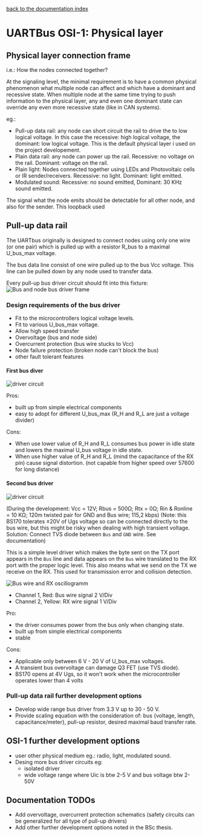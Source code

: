 [back to the documentation index](../)  

# UARTBus OSI-1: Physical layer

## Physical layer connection frame

i.e.: How the nodes connected together?

At the signaling level, the minimal requirement is to have a common physical
phenomenon what multiple node can affect and which have a dominant and recessive
state. When multiple node at the same time trying to push information to the
physical layer, any and even one dominant state can override any even more
recessive state (like in CAN systems).

eg.:  

- Pull-up data rail: any node can short circuit the rail to drive the to
	low logical voltage. In this case the recessive: high logical voltage,
	the dominant: low logical voltage. This is the default physical layer 
	i used on the project developement.
- Plain data rail: any node can power up the rail. Recessive: no voltage on
	the rail. Dominant: voltage on the rail.
- Plain light: Nodes connected together using LEDs and Photovoltaic cells
	or IR sender/receivers. Recessive: no light. Dominant: light emitted. 
- Modulated sound: Recessive: no sound emitted, Dominant: 30 KHz sound emitted.

The signal what the node emits should be detectable for all other node, and also
for the sender. This loopback used 

## Pull-up data rail

The UARTbus originally is designed to connect nodes using only one wire
(or one pair) which is pulled up with a resistor R_bus to a maximal U_bus_max
voltage.

The bus data line consist of one wire pulled up to the bus Vcc voltage.
This line can be pulled down by any node used to transfer data.

Every pull-up bus driver circuit should fit into this fixture:  
![Bus and node bus driver frame](../../resources/image/bus_driver_frame.jpg)

### Design requirements of the bus driver

- Fit to the microcontrollers logical voltage levels.
- Fit to various U_bus_max voltage.
- Allow high speed transfer 
- Overvoltage (bus and node side)
- Overcurrent protection (bus wire stucks to Vcc)
- Node failure protection (broken node can't block the bus)
- other fault tolerant features



#### First bus diver

![driver circuit](../../resources/image/bus_connector_R.png)

Pros:

- built up from simple electrical components
- easy to adopt for different U_bus_max (R_H and R_L are just a voltage divider) 

Cons:

- When use lower value of R_H and R_L consumes bus power in idle state and
	lowers the maximal U_bus voltage in idle state. 
- When use higher value of R_H and R_L (mind the capacitance of the RX pin)
	cause signal distortion. (not capable from higher speed over 57600 for long
	distance)

#### Second bus driver

![driver circuit](../../resources/image/bus_driver_fet.jpg)

(During the development: Vcc = 12V; Rbus = 500Ω; Rtx = 0Ω; 
Rin & Ronline = 10 KΩ; 120m twisted pair for GND and Bus wire; 115,2 kbps)
(Note: this BS170 tolerates ±20V of Ugs voltage so can be connected directly to
the bus wire, but this might be risky when dealing with high transient voltage.
Solution: Connect TVS diode between `Bus` and `GND` wire. See documentation)

This is a simple level driver which makes the byte sent on the TX port appears
in the `Bus` line and data appears on the `Bus` wire translated to the RX port
with the proper logic level. This also means what we send on the TX we receive
on the RX. This used for transmission error and collision detection.

![Bus wire and RX oscillogramm](../../resources/image/bus_12v_115200_120m_UTP.jpg)

- Channel 1, Red: Bus wire signal 2 V/Div 
- Channel 2, Yellow: RX wire signal 1 V/Div

Pro:

- the driver consumes power from the bus only when changing state.
- built up from simple electrical components
- stable 

Cons:

- Applicable only between 6 V - 20 V of U_bus_max voltages.
- A transient bus overvoltage can damage Q3 FET (use TVS diode).
- BS170 opens at 4V Ugs, so it won't work when the microcontroller operates
	lower than 4 volts

### Pull-up data rail further development options

- Develop wide range bus driver from 3.3 V up to 30 - 50 V. 
- Provide scaling equation with the consideration of: bus {voltage, length,
	capacitance/meter}, pull-up resistor, desired maximal baud transfer rate. 


## OSI-1 further development options 

- user other physical medium eg.: radio, light, modulated sound.
- Desing more bus driver circuits eg:
	- isolated driver
	- wide voltage range where Uic is btw 2-5 V and bus voltage btw 2-50V

## Documentation TODOs

- Add overvoltage, overcurrent protection schematics (safety circuits can be
	generalized for all type of pull-up drivers)
- Add other further development options noted in the BSc thesis.

